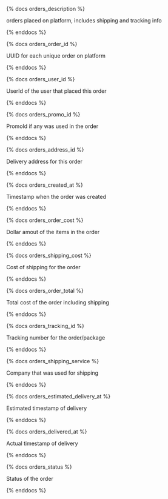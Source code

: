 {% docs orders_description %}

orders placed on platform, includes shipping and tracking info

{% enddocs %}

{% docs orders_order_id %}

UUID for each unique order on platform

{% enddocs %}

{% docs orders_user_id %}

UserId of the user that placed this order

{% enddocs %}

{% docs orders_promo_id %}

PromoId if any was used in the order

{% enddocs %}

{% docs orders_address_id %}

Delivery address for this order

{% enddocs %}

{% docs orders_created_at %}

Timestamp when the order was created

{% enddocs %}

{% docs orders_order_cost %}

Dollar amout of the items in the order

{% enddocs %}

{% docs orders_shipping_cost %}

Cost of shipping for the order

{% enddocs %}

{% docs orders_order_total %}

Total cost of the order including shipping

{% enddocs %}

{% docs orders_tracking_id %}

Tracking number for the order/package

{% enddocs %}

{% docs orders_shipping_service %}

Company that was used for shipping

{% enddocs %}

{% docs orders_estimated_delivery_at %}

Estimated timestamp of delivery

{% enddocs %}

{% docs orders_delivered_at %}

Actual timestamp of delivery

{% enddocs %}

{% docs orders_status %}

Status of the order

{% enddocs %}
